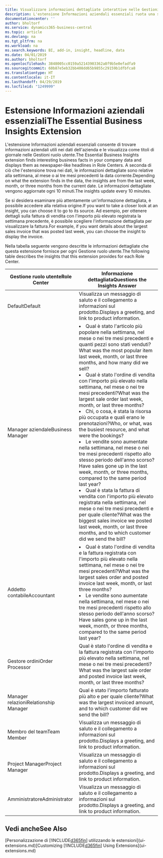 ```yaml
---
title: Visualizzare informazioni dettagliate interattive nelle Gestioni ruolo utente | Documenti di Microsoft
description: L'estensione Informazioni aziendali essenziali ruota una serie di informazioni dettagliate aziendali nelle Gestioni ruolo utente.
documentationcenter: ''
author: bholtorf
ms.service: dynamics365-business-central
ms.topic: article
ms.devlang: na
ms.tgt_pltfrm: na
ms.workload: na
ms.search.keywords: BI, add-in, insight, headline, data
ms.date: 04/01/2019
ms.author: bholtorf
ms.openlocfilehash: 3848005cc0159a52143903362a8f9b5e0efadfa9
ms.sourcegitcommit: 60b87e5eb32bb408dd65b9855c29159b1dfbfca8
ms.translationtype: HT
ms.contentlocale: it-IT
ms.lasthandoff: 04/29/2019
ms.locfileid: "1249999"
---
```

# <a name="the-essential-business-insights-extension"></a><span data-ttu-id="4caa3-103">Estensione Informazioni aziendali essenziali</span><span class="sxs-lookup"><span data-stu-id="4caa3-103">The Essential Business Insights Extension</span></span>
<span data-ttu-id="4caa3-104">L'estensione Informazioni aziendali essenziali consente di trovare informazioni aziendali utili nei dati dell'azienda e le visualizza come titoli di giornale nelle Gestioni ruolo utente.</span><span class="sxs-lookup"><span data-stu-id="4caa3-104">The Essential Business Insights extension finds interesting business facts in your company data and displays them as newspaper-like headlines in Role Centers.</span></span> <span data-ttu-id="4caa3-105">A seconda di ciò che l'estensione trova nei dati, le informazioni dettagliate sono relative alla settimana, al mese o ai tre mesi precedenti la data corrente.</span><span class="sxs-lookup"><span data-stu-id="4caa3-105">Depending on what the extension finds in the data, the insights are from the last week, month, or three months from the current date.</span></span> <span data-ttu-id="4caa3-106">Le informazioni dettagliate vengono aggiornate ogni 10 minuti.</span><span class="sxs-lookup"><span data-stu-id="4caa3-106">The insights update every 10 minutes.</span></span>  

<span data-ttu-id="4caa3-107">Se si desidera esaminare più attentamente un'informazione dettagliata, è possibile accedere alla relativa origine.</span><span class="sxs-lookup"><span data-stu-id="4caa3-107">If you want to take a closer look at an insight, you can choose it to go to its source.</span></span> <span data-ttu-id="4caa3-108">Ad esempio, per ottenere dettagli sulla fattura di vendita con l'importo più elevato registrata la settimana precedente, è possibile scegliere l'informazione dettagliata per visualizzare la fattura.</span><span class="sxs-lookup"><span data-stu-id="4caa3-108">For example, if you want details about the largest sales invoice that was posted last week, you can choose the insight to display the invoice.</span></span>

<span data-ttu-id="4caa3-109">Nella tabella seguente vengono descritte le informazioni dettagliate che questa estensione fornisce per ogni Gestione ruolo utente.</span><span class="sxs-lookup"><span data-stu-id="4caa3-109">The following table describes the insights that this extension provides for each Role Center.</span></span>

|<span data-ttu-id="4caa3-110">Gestione ruolo utente</span><span class="sxs-lookup"><span data-stu-id="4caa3-110">Role Center</span></span>|<span data-ttu-id="4caa3-111">Informazione dettagliata</span><span class="sxs-lookup"><span data-stu-id="4caa3-111">Questions the Insights Answer</span></span>|
|----|-----|
|<span data-ttu-id="4caa3-112">Default</span><span class="sxs-lookup"><span data-stu-id="4caa3-112">Default</span></span>|<span data-ttu-id="4caa3-113">Visualizza un messaggio di saluto e il collegamento a informazioni sul prodotto.</span><span class="sxs-lookup"><span data-stu-id="4caa3-113">Displays a greeting, and link to product information.</span></span>|
|<span data-ttu-id="4caa3-114">Manager aziendale</span><span class="sxs-lookup"><span data-stu-id="4caa3-114">Business Manager</span></span>|<li> <span data-ttu-id="4caa3-115">Qual è stato l'articolo più popolare nella settimana, nel mese o nei tre mesi precedenti e quanti pezzi sono stati venduti?</span><span class="sxs-lookup"><span data-stu-id="4caa3-115">What was the most popular item last week, month, or last three months, and how many did we sell?</span></span><br><li> <span data-ttu-id="4caa3-116">Qual è stato l'ordine di vendita con l'importo più elevato nella settimana, nel mese o nei tre mesi precedenti?</span><span class="sxs-lookup"><span data-stu-id="4caa3-116">What was the largest sale order last week, month, or last three months?</span></span><br><li> <span data-ttu-id="4caa3-117">Chi, o cosa, è stata la risorsa più occupata e quali erano le prenotazioni?</span><span class="sxs-lookup"><span data-stu-id="4caa3-117">Who, or what, was the busiest resource, and what were the bookings?</span></span><br><li> <span data-ttu-id="4caa3-118">Le vendite sono aumentate nella settimana, nel mese o nei tre mesi precedenti rispetto allo stesso periodo dell'anno scorso?</span><span class="sxs-lookup"><span data-stu-id="4caa3-118">Have sales gone up in the last week, month, or three months, compared to the same period last year?</span></span><br><li> <span data-ttu-id="4caa3-119">Qual è stata la fattura di vendita con l'importo più elevato registrata nella settimana, nel mese o nei tre mesi precedenti e per quale cliente?</span><span class="sxs-lookup"><span data-stu-id="4caa3-119">What was the biggest sales invoice we posted last week, month, or last three months, and to which customer did we send the bill?</span></span></li> |
|<span data-ttu-id="4caa3-120">Addetto contabile</span><span class="sxs-lookup"><span data-stu-id="4caa3-120">Accountant</span></span>|<li> <span data-ttu-id="4caa3-121">Qual è stato l'ordine di vendita e la fattura registrata con l'importo più elevato nella settimana, nel mese o nei tre mesi precedenti?</span><span class="sxs-lookup"><span data-stu-id="4caa3-121">What was the largest sales order and posted invoice last week, month, or last three months?</span></span><br><li> <span data-ttu-id="4caa3-122">Le vendite sono aumentate nella settimana, nel mese o nei tre mesi precedenti rispetto allo stesso periodo dell'anno scorso?</span><span class="sxs-lookup"><span data-stu-id="4caa3-122">Have sales gone up in the last week, month, or three months, compared to the same period last year?</span></span> |
|<span data-ttu-id="4caa3-123">Gestore ordini</span><span class="sxs-lookup"><span data-stu-id="4caa3-123">Order Processor</span></span>| <span data-ttu-id="4caa3-124">Qual è stato l'ordine di vendita e la fattura registrata con l'importo più elevato nella settimana, nel mese o nei tre mesi precedenti?</span><span class="sxs-lookup"><span data-stu-id="4caa3-124">What was the largest sale order and posted invoice last week, month, or last three months?</span></span>|
|<span data-ttu-id="4caa3-125">Manager relazioni</span><span class="sxs-lookup"><span data-stu-id="4caa3-125">Relationship Manager</span></span>| <span data-ttu-id="4caa3-126">Qual è stato l'importo fatturato più alto e per quale cliente?</span><span class="sxs-lookup"><span data-stu-id="4caa3-126">What was the largest invoiced amount, and to which customer did we send the bill?</span></span>|
|<span data-ttu-id="4caa3-127">Membro del team</span><span class="sxs-lookup"><span data-stu-id="4caa3-127">Team Member</span></span>| <span data-ttu-id="4caa3-128">Visualizza un messaggio di saluto e il collegamento a informazioni sul prodotto.</span><span class="sxs-lookup"><span data-stu-id="4caa3-128">Displays a greeting, and link to product information.</span></span>|
|<span data-ttu-id="4caa3-129">Project Manager</span><span class="sxs-lookup"><span data-stu-id="4caa3-129">Project Manager</span></span>| <span data-ttu-id="4caa3-130">Visualizza un messaggio di saluto e il collegamento a informazioni sul prodotto.</span><span class="sxs-lookup"><span data-stu-id="4caa3-130">Displays a greeting, and link to product information.</span></span>|
|<span data-ttu-id="4caa3-131">Amministratore</span><span class="sxs-lookup"><span data-stu-id="4caa3-131">Administrator</span></span>| <span data-ttu-id="4caa3-132">Visualizza un messaggio di saluto e il collegamento a informazioni sul prodotto.</span><span class="sxs-lookup"><span data-stu-id="4caa3-132">Displays a greeting, and link to product information.</span></span>|

## <a name="see-also"></a><span data-ttu-id="4caa3-133">Vedi anche</span><span class="sxs-lookup"><span data-stu-id="4caa3-133">See Also</span></span>
<span data-ttu-id="4caa3-134">[Personalizzazione di [!INCLUDE[d365fin](includes/d365fin_md.md)] utilizzando le estensioni](ui-extensions.md)</span><span class="sxs-lookup"><span data-stu-id="4caa3-134">[Customizing [!INCLUDE[d365fin](includes/d365fin_md.md)] Using Extensions](ui-extensions.md)</span></span>
